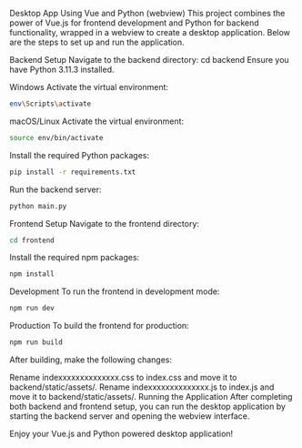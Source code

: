 Desktop App Using Vue and Python (webview)
This project combines the power of Vue.js for frontend development and Python for backend functionality, wrapped in a webview to create a desktop application. Below are the steps to set up and run the application.

Backend Setup
Navigate to the backend directory:
cd backend
Ensure you have Python 3.11.3 installed.

Windows
Activate the virtual environment:
```bash
env\Scripts\activate
```
macOS/Linux
Activate the virtual environment:
```bash
source env/bin/activate
```
Install the required Python packages:
```bash
pip install -r requirements.txt
```
Run the backend server:
```bash
python main.py
```
Frontend Setup
Navigate to the frontend directory:
```bash
cd frontend
```
Install the required npm packages:
```bash
npm install
```
Development
To run the frontend in development mode:
```bash
npm run dev
```
Production
To build the frontend for production:
```bash
npm run build
```
After building, make the following changes:

Rename indexxxxxxxxxxxxxx.css to index.css and move it to backend/static/assets/.
Rename indexxxxxxxxxxxxxx.js to index.js and move it to backend/static/assets/.
Running the Application
After completing both backend and frontend setup, you can run the desktop application by starting the backend server and opening the webview interface.

Enjoy your Vue.js and Python powered desktop application!
